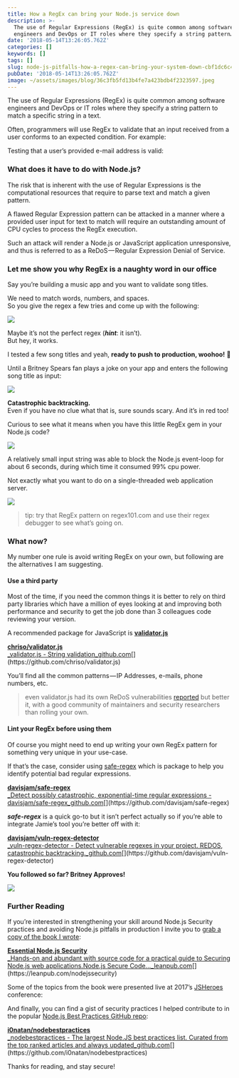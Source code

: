 ```yaml
---
title: How a RegEx can bring your Node.js service down
description: >-
  The use of Regular Expressions (RegEx) is quite common among software
  engineers and DevOps or IT roles where they specify a string pattern…
date: '2018-05-14T13:26:05.762Z'
categories: []
keywords: []
tags: []
slug: node-js-pitfalls-how-a-regex-can-bring-your-system-down-cbf1dc6c4e02
pubDate: '2018-05-14T13:26:05.762Z'
image: ~/assets/images/blog/36c3fb5fd13b4fe7a423bdb4f2323597.jpeg
---
```


The use of Regular Expressions (RegEx) is quite common among software engineers and DevOps or IT roles where they specify a string pattern to match a specific string in a text.

Often, programmers will use RegEx to validate that an input received from a user conforms to an expected condition. For example:

Testing that a user’s provided e-mail address is valid:

### What does it have to do with Node.js?

The risk that is inherent with the use of Regular Expressions is the computational resources that require to parse text and match a given pattern.

A flawed Regular Expression pattern can be attacked in a manner where a provided user input for text to match will require an outstanding amount of CPU cycles to process the RegEx execution.

Such an attack will render a Node.js or JavaScript application unresponsive, and thus is referred to as a ReDoS — Regular Expression Denial of Service.

### Let me show you why RegEx is a naughty word in our office

Say you’re building a music app and you want to validate song titles.

We need to match words, numbers, and spaces.  
So you give the regex a few tries and come up with the following:

![](/images/blog/1__vWVy62j__IBc4uIk6Ai__xkw.png)

Maybe it’s not the perfect regex (**_hint_**: it isn’t).  
But hey, it works.

I tested a few song titles and yeah, **ready to push to production, woohoo!** 🎉

Until a Britney Spears fan plays a joke on your app and enters the following song title as input:

![](/images/blog/1__HNdzrGsLzrebjEEN5a5F0w.png)

**Catastrophic backtracking.**  
Even if you have no clue what that is, sure sounds scary. And it’s in red too!

Curious to see what it means when you have this little RegEx gem in your Node.js code?

![](/images/blog/1__dgthVybmyyiYDKgNjXGTzA.gif)

A relatively small input string was able to block the Node.js event-loop for about 6 seconds, during which time it consumed 99% cpu power.

Not exactly what you want to do on a single-threaded web application server.

![](/images/blog/1____McPazIiq62BxOpnJNYsgA.gif)

> tip: try that RegEx pattern on regex101.com and use their regex debugger to see what’s going on.

### What now?

My number one rule is avoid writing RegEx on your own, but following are the alternatives I am suggesting.

#### Use a third party

Most of the time, if you need the common things it is better to rely on third party libraries which have a million of eyes looking at and improving both performance and security to get the job done than 3 colleagues code reviewing your version.

A recommended package for JavaScript is [**validator.js**](https://github.com/chriso/validator.js)

[**chriso/validator.js**  
_validator.js - String validation_github.com](https://github.com/chriso/validator.js "https://github.com/chriso/validator.js")[](https://github.com/chriso/validator.js)

You’ll find all the common patterns — IP Addresses, e-mails, phone numbers, etc.

> even validator.js had its own ReDoS vulnerabilities [reported](https://nodesecurity.io/advisories/42) but better it, with a good community of maintainers and security researchers than rolling your own.

#### Lint your RegEx before using them

Of course you might need to end up writing your own RegEx pattern for something very unique in your use-case.

If that’s the case, consider using [safe-regex](https://github.com/substack/safe-regex) which is package to help you identify potential bad regular expressions.

[**davisjam/safe-regex**  
_Detect possibly catastrophic, exponential-time regular expressions - davisjam/safe-regex_github.com](https://github.com/davisjam/safe-regex "https://github.com/davisjam/safe-regex")[](https://github.com/davisjam/safe-regex)

**_safe-regex_** is a quick go-to but it isn’t perfect actually so if you’re able to integrate Jamie’s tool you’re better off with it:

[**davisjam/vuln-regex-detector**  
_vuln-regex-detector - Detect vulnerable regexes in your project. REDOS, catastrophic backtracking._github.com](https://github.com/davisjam/vuln-regex-detector "https://github.com/davisjam/vuln-regex-detector")[](https://github.com/davisjam/vuln-regex-detector)

**You followed so far? Britney Approves!**

![](/images/blog/1__35511BqSY__V__b2JxkUWGJA.gif)

### Further Reading

If you’re interested in strengthening your skill around Node.js Security practices and avoiding Node.js pitfalls in production I invite you to [grab a copy of the book I wrote](http://leanpub.com/nodejssecurity):

[**Essential Node.js Security**  
_Hands-on and abundant with source code for a practical guide to Securing Node.js web applications.Node.js Secure Code…_leanpub.com](https://leanpub.com/nodejssecurity "https://leanpub.com/nodejssecurity")[](https://leanpub.com/nodejssecurity)

Some of the topics from the book were presented live at 2017’s [JSHeroes](https://jsheroes.io/) conference:

And finally, you can find a gist of security practices I helped contribute to in the popular [Node.js Best Practices GitHub repo](https://github.com/i0natan/nodebestpractices/):

[**i0natan/nodebestpractices**  
_nodebestpractices - The largest Node.JS best practices list. Curated from the top ranked articles and always updated_github.com](https://github.com/i0natan/nodebestpractices "https://github.com/i0natan/nodebestpractices")[](https://github.com/i0natan/nodebestpractices)

Thanks for reading, and stay secure!